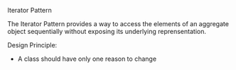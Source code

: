 Iterator Pattern

The Iterator Pattern provides a way to access the elements of an aggregate object sequentially without exposing its underlying reprensentation.

Design Principle:

- A class should have only one reason to change
